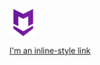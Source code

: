 
![alt text](https://github.com/adam-p/markdown-here/raw/master/src/common/images/icon48.png "nvinspecttor")

[I'm an inline-style link](https://www.google.com)
